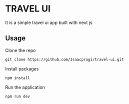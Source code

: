 # TRAVEL UI
It is a simple travel ui app built with next js

## Usage
Clone the repo
```
git clone https://github.com/Isaacprogi/travel-ui.git
```

Install packages
```
npm install
```

Run the application 
```
npm run dev
```
